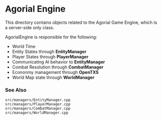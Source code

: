 # Agorial Engine

This directory contains objects related to the Agorial Game Engine, which is a server-side only class.

AgorialEngine is responsible for the following:

 * World Time
 * Entity States through **EntityManager**
 * Player States through **PlayerManager**
 * Communicating AI behavior to **EntityManager**
 * Combat Resolution through **CombatManager**
 * Econonmy management through **OpenTXS**
 * World Map state through **WorldManager**


### See Also

 ```
 src/managers/EntityManager.cpp
 src/managers/PlayerManager.cpp
 src/managers/CombatManager.cpp
 src/managers/WorldManager.cpp
 ```
